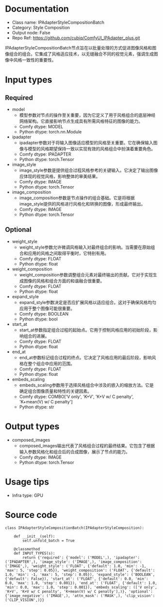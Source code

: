 # Documentation
- Class name: IPAdapterStyleCompositionBatch
- Category: Style Composition
- Output node: False
- Repo Ref: https://github.com/cubiq/ComfyUI_IPAdapter_plus.git

IPAdapterStyleCompositionBatch节点旨在以批量处理的方式促进图像风格和图像组合的组合。它集成了风格适应技术，以无缝融合不同的视觉元素，强调生成图像中风格一致性的重要性。

# Input types
## Required
- model
    - 模型参数对节点的操作至关重要，因为它定义了用于风格组合的底层神经网络架构。它直接影响节点生成具有所需风格特征的图像的能力。
    - Comfy dtype: MODEL
    - Python dtype: torch.nn.Module
- ipadapter
    - ipadapter参数对于将输入图像适应模型的风格至关重要。它在确保输入图像与模型的风格期望保持一致以实现有效的风格组合中扮演着重要角色。
    - Comfy dtype: IPADAPTER
    - Python dtype: torch.Tensor
- image_style
    - image_style参数是提供组合过程风格参考的关键输入。它决定了输出图像应体现的视觉风格，影响整体的审美结果。
    - Comfy dtype: IMAGE
    - Python dtype: torch.Tensor
- image_composition
    - image_composition参数是节点操作的组合基础。它是将根据image_style提供的风格进行风格化和转换的图像，形成最终输出。
    - Comfy dtype: IMAGE
    - Python dtype: torch.Tensor
## Optional
- weight_style
    - weight_style参数允许微调风格输入对最终组合的影响。当需要在原始组合和应用的风格之间取得平衡时，它特别有用。
    - Comfy dtype: FLOAT
    - Python dtype: float
- weight_composition
    - weight_composition参数调整组合元素对最终输出的贡献。它对于实现生成图像的风格和组合方面的和谐融合很重要。
    - Comfy dtype: FLOAT
    - Python dtype: float
- expand_style
    - expand_style参数决定是否应扩展风格以适应组合。这对于确保风格均匀应用于整个图像可能很重要。
    - Comfy dtype: BOOLEAN
    - Python dtype: bool
- start_at
    - start_at参数指定组合过程的起始点。它用于控制风格应用的初始阶段，影响组合的进展。
    - Comfy dtype: FLOAT
    - Python dtype: float
- end_at
    - end_at参数标记组合过程的终点。它决定了风格应用的最后阶段，影响风格在整个组合中应用的范围。
    - Comfy dtype: FLOAT
    - Python dtype: float
- embeds_scaling
    - embeds_scaling参数用于选择风格组合中涉及的嵌入的缩放方法。它是确定组合图像质量和特性的关键因素。
    - Comfy dtype: COMBO['V only', 'K+V', 'K+V w/ C penalty', 'K+mean(V) w/ C penalty']
    - Python dtype: str

# Output types
- composed_images
    - composed_images输出代表了风格组合过程的最终结果。它包含了根据输入参数风格化和组合后的合成图像，展示了节点的能力。
    - Comfy dtype: IMAGE
    - Python dtype: torch.Tensor

# Usage tips
- Infra type: GPU

# Source code
```
class IPAdapterStyleCompositionBatch(IPAdapterStyleComposition):

    def __init__(self):
        self.unfold_batch = True

    @classmethod
    def INPUT_TYPES(s):
        return {'required': {'model': ('MODEL',), 'ipadapter': ('IPADAPTER',), 'image_style': ('IMAGE',), 'image_composition': ('IMAGE',), 'weight_style': ('FLOAT', {'default': 1.0, 'min': -1, 'max': 5, 'step': 0.05}), 'weight_composition': ('FLOAT', {'default': 1.0, 'min': -1, 'max': 5, 'step': 0.05}), 'expand_style': ('BOOLEAN', {'default': False}), 'start_at': ('FLOAT', {'default': 0.0, 'min': 0.0, 'max': 1.0, 'step': 0.001}), 'end_at': ('FLOAT', {'default': 1.0, 'min': 0.0, 'max': 1.0, 'step': 0.001}), 'embeds_scaling': (['V only', 'K+V', 'K+V w/ C penalty', 'K+mean(V) w/ C penalty'],)}, 'optional': {'image_negative': ('IMAGE',), 'attn_mask': ('MASK',), 'clip_vision': ('CLIP_VISION',)}}
```
